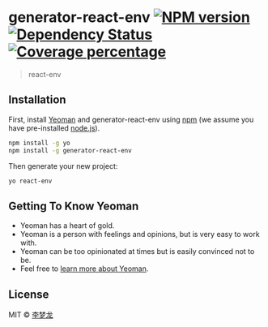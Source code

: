 # generator-react-env [![NPM version][npm-image]][npm-url] [![Dependency Status][daviddm-image]][daviddm-url] [![Coverage percentage][coveralls-image]][coveralls-url]
> react-env

## Installation

First, install [Yeoman](http://yeoman.io) and generator-react-env using [npm](https://www.npmjs.com/) (we assume you have pre-installed [node.js](https://nodejs.org/)).

```bash
npm install -g yo
npm install -g generator-react-env
```

Then generate your new project:

```bash
yo react-env
```

## Getting To Know Yeoman

 * Yeoman has a heart of gold.
 * Yeoman is a person with feelings and opinions, but is very easy to work with.
 * Yeoman can be too opinionated at times but is easily convinced not to be.
 * Feel free to [learn more about Yeoman](http://yeoman.io/).

## License

MIT © [李梦龙](https://github.com/iq9891)


[npm-image]: https://badge.fury.io/js/generator-react-env.svg
[npm-url]: https://npmjs.org/package/generator-react-env
[travis-image]: https://travis-ci.org/iq9891/generator-react-env.svg?branch=master
[daviddm-image]: https://david-dm.org/iq9891/generator-react-env.svg?theme=shields.io
[daviddm-url]: https://david-dm.org/iq9891/generator-react-env
[coveralls-image]: https://coveralls.io/repos/iq9891/generator-react-env/badge.svg
[coveralls-url]: https://coveralls.io/r/iq9891/generator-react-env
